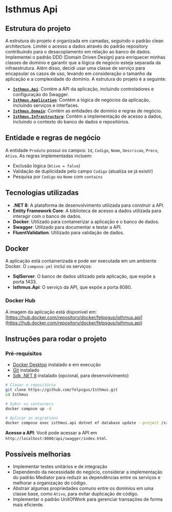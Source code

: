 # Isthmus Api

## Estrutura do projeto

A estrutura do projeto é organizada em camadas, seguindo o padrão clean architecture. Limitei o acesso a dados através
do padrão repository contribuindo para o desacoplamento em relação ao banco de dados. Implementei o padrão DDD (Domain
Driven Design) para enriquecer minhas classes de domínio e garantir que a lógica de negócio esteja separada da
infraestrutura. Além disso, decidi usar uma classe de serviço para encapsular os casos de uso, levando em consideração o tamanho da aplicação e a complexidade do domínio. A estrutura do projeto é a seguinte:

- **[`Isthmus.Api`](Isthmus.Api)**: Contém a API da aplicação, incluindo controladores e configuração do Swagger.
- **[`Isthmus.Application`](Isthmus.Application)**: Contém a lógica de negócios da aplicação, incluindo serviços e
  interfaces.
- **[`Isthmus.Domain`](Isthmus.Domain)**: Contém as entidades de domínio e regras de negócio.
- **[`Isthmus.Infrastructure`](Isthmus.Infrastructure)**: Contém a implementação de acesso a dados, incluindo o contexto
  do banco de dados e repositórios.

## Entidade e regras de negócio

A entidade `Produto` possui os campos: `Id`, `Codigo`, `Nome`, `Descricao`, `Preco`, `Ativo`. As regras implementadas
incluem:

- Exclusão lógica (`Ativo = false`)
- Validação de duplicidade pelo campo `Codigo` (atualiza se já existir)
- Pesquisa por `Codigo` ou `Nome` com `contains`

## Tecnologias utilizadas

- **.NET 8**: A plataforma de desenvolvimento utilizada para construir a API.
- **Entity Framework Core**: A biblioteca de acesso a dados utilizada para interagir com o banco de dados.
- **Docker**: Utilizado para containerizar a aplicação e o banco de dados.
- **Swagger**: Utilizado para documentar e testar a API.
- **FluentValidation**: Utilizado para validação de dados.

## Docker

A aplicação está containerizada e pode ser executada em um ambiente Docker. O `compose.yml` inclui os serviços:

- **SqlServer**: O banco de dados utilizado pela aplicação, que expõe a porta 1433.
- **Isthmus.Api**: O serviço da API, que expõe a porta 8080.

### Docker Hub

A imagem da aplicação está disponível em:  
[https://hub.docker.com/repository/docker/felpsgus/isthmus.api](https://hub.docker.com/repository/docker/felpsgus/isthmus.api)

## Instruções para rodar o projeto

### Pré-requisitos

- [Docker Desktop](https://www.docker.com/get-started) instalado e em execução
- [Git](https://git-scm.com/downloads) instalado
- [Sdk .NET 8](https://dotnet.microsoft.com/download/dotnet/8.0) instalado (opcional, para desenvolvimento)

```bash
# Clonar o repositório
git clone https://github.com/felpsgus/Isthmus.git
cd Isthmus

# Subir os containers
docker compose up -d

# Aplicar as migrations
docker compose exec isthmus.api dotnet ef database update --project /src/Isthmus.Infrastructure/Isthmus.Infrastructure.csproj --startup-project /src/Isthmus.Api/Isthmus.Api.csproj --context Isthmus.Infrastructure.Persistence.IsthmusDbContext
```

**Acesse a API**: Você pode acessar a API em
`http://localhost:8080/api/swagger/index.html`.

## Possíveis melhorias
- Implementar testes unitários e de integração
- Dependendo da necessidade do negócio, considerar a implementação do padrão Mediator para reduzir as dependências entre os serviços e melhorar a organização do código.
- Abstrair algumas propriedades comuns entre os domínios em uma classe base, como `Ativo`, para evitar duplicação de código.
- Implementar o padrão UnitOfWork para gerenciar transações de forma mais eficiente.